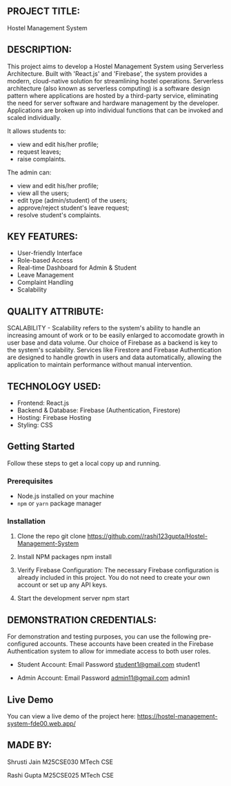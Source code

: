 ## PROJECT TITLE:
Hostel Management System


## DESCRIPTION:
This project aims to develop a Hostel Management System using Serverless Architecture. Built with 'React.js' and 'Firebase', the system provides a modern, cloud-native solution for streamlining hostel operations. 
Serverless architecture (also known as serverless computing) is a software design pattern where applications are hosted by a third-party service, eliminating the need for server software and hardware management by the developer. Applications are broken up into individual functions that can be invoked and scaled individually.

It allows students to:
- view and edit his/her profile;
- request leaves;
- raise complaints.

The admin can:
- view and edit his/her profile;
- view all the users;
- edit type (admin/student) of the users;
- approve/reject student's leave request;
- resolve student's complaints.


## KEY FEATURES:
- User-friendly Interface
- Role-based Access
- Real-time Dashboard for Admin & Student
- Leave Management
- Complaint Handling
- Scalability


## QUALITY ATTRIBUTE:
SCALABILITY - Scalability refers to the system's ability to handle an increasing amount of work or to be easily enlarged to accomodate growth in user base and data volume.
Our choice of Firebase as a backend is key to the system's scalability. Services like Firestore and Firebase Authentication are designed to handle growth in users and data automatically, allowing the application to maintain performance without manual intervention.


## TECHNOLOGY USED:
- Frontend: React.js
- Backend & Database: Firebase (Authentication, Firestore)
- Hosting: Firebase Hosting
- Styling: CSS


## Getting Started

Follow these steps to get a local copy up and running.

### Prerequisites

- Node.js installed on your machine
- `npm` or `yarn` package manager

### Installation

1. Clone the repo
   git clone https://github.com//rashi123gupta/Hostel-Management-System
 
2. Install NPM packages
   npm install

3. Verify Firebase Configuration: The necessary Firebase configuration is already included in this project. You do not need to create 
your own account or set up any API keys.

4. Start the development server
   npm start


## DEMONSTRATION CREDENTIALS:
For demonstration and testing purposes, you can use the following pre-configured accounts. These accounts have been created in the Firebase Authentication system to allow for immediate access to both user roles.

- Student Account:
    Email               Password
student1@gmail.com      student1

- Admin Account:
    Email               Password
admin11@gmail.com       admin1


## Live Demo

You can view a live demo of the project here: https://hostel-management-system-fde00.web.app/


## MADE BY:
Shrusti Jain
M25CSE030
MTech CSE

Rashi Gupta
M25CSE025
MTech CSE
